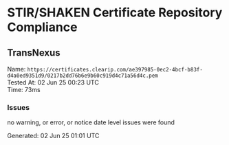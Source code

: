 # STIR/SHAKEN Certificate Repository Compliance

## TransNexus

Name: `https://certificates.clearip.com/ae397985-0ec2-4bcf-b83f-d4a0ed9351d9/0217b2dd76b6e9b60c919d4c71a56d4c.pem`\
Tested At: 02 Jun 25 00:23 UTC\
Time: 73ms

### Issues

no warning, or error, or notice date level issues were found

Generated: 02 Jun 25 01:01 UTC